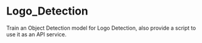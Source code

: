# Logo_Detection
Train an Object Detection model for Logo Detection, also provide a script to use it as an API service.
